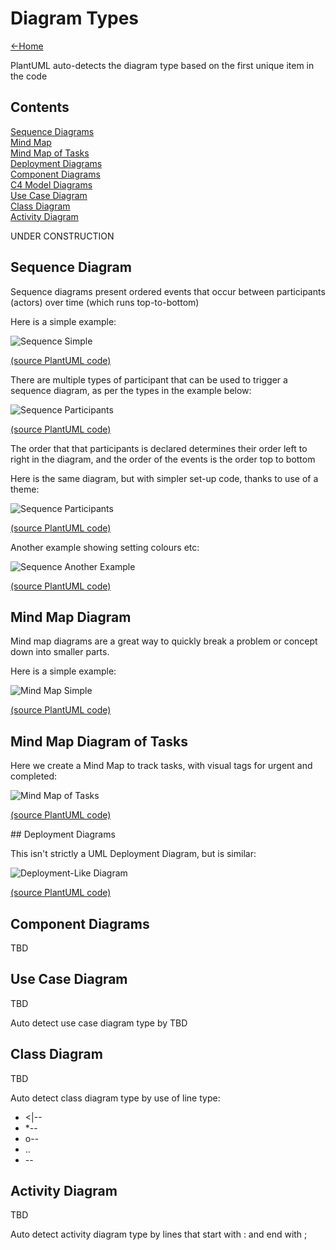 # Diagram Types

[<-Home](../../README.md)

PlantUML auto-detects the diagram type based on the first unique item in the code

## Contents
[Sequence Diagrams](#sequence-diagram)<br>
[Mind Map](#mindmap-diagram)<br>
[Mind Map of Tasks](#mindmap-diagram-tasks)<br>
[Deployment Diagrams](#deployment-diagrams)<br>
[Component Diagrams](#component-diagrams)<br>
[C4 Model Diagrams](../Examples/README.md#c4-model)<br>
[Use Case Diagram](#use-case-diagram)<br>
[Class Diagram](#class-diagram)<br>
[Activity Diagram](#activity-diagram)<br>

UNDER CONSTRUCTION

<a name="sequence-diagram"/>

## Sequence Diagram

Sequence diagrams present ordered events that occur between participants (actors) over time (which runs top-to-bottom)

Here is a simple example:

![Sequence Simple](source/sequence-simple/sequence-simple.png)

[(source PlantUML code)](source/sequence-simple.md)

There are multiple types of participant that can be used to trigger a sequence diagram, as per the types in the example below:

![Sequence Participants](source/sequence-participants/sequence-participants.png)

[(source PlantUML code)](source/sequence-participants.md)

The order that that participants is declared determines their order left to right in the diagram, and the order of the events is the order top to bottom

Here is the same diagram, but with simpler set-up code, thanks to use of a theme:

![Sequence Participants](source/sequence-participants-theme/sequence-participants-theme.png)

[(source PlantUML code)](source/sequence-participants-theme.md)

Another example showing setting colours etc:

![Sequence Another Example](source/sequence-another-example/sequence-another-example.png)

[(source PlantUML code)](source/sequence-another-example.md)

<a name="mindmap-diagram"/>

## Mind Map Diagram

Mind map diagrams are a great way to quickly break a problem or concept down into smaller parts.

Here is a simple example:

![Mind Map Simple](source/mindmap/mindmap.png)

[(source PlantUML code)](source/mindmap.md)

<a name="mindmap-diagram-tasks"/>

## Mind Map Diagram of Tasks

Here we create a Mind Map to track tasks, with visual tags for urgent and completed:

![Mind Map of Tasks ](source/mindmap-tasks/mindmap-tasks.png)

[(source PlantUML code)](source/mindmap-tasks.md)

<a name="deployment-diagrams"/>
## Deployment Diagrams

This isn't strictly a UML Deployment Diagram, but is similar:

![Deployment-Like Diagram](source/deployment-like-diagram/deployment-like-diagram.png)

[(source PlantUML code)](source/deployment-like-diagram.md)

<a name="component-diagrams"/>

## Component Diagrams

TBD

<a name="use-case-diagram"/>

## Use Case Diagram

TBD

Auto detect use case diagram type by TBD

<a name="class-diagram"/>

## Class Diagram

TBD

Auto detect class diagram type by use of line type:
* <|--
* *--
* o--
* ..
* --

<a name="activity-diagram"/>

## Activity Diagram

TBD

Auto detect activity diagram type by lines that start with : and end with ;

<a name="mindmap-diagram"/>